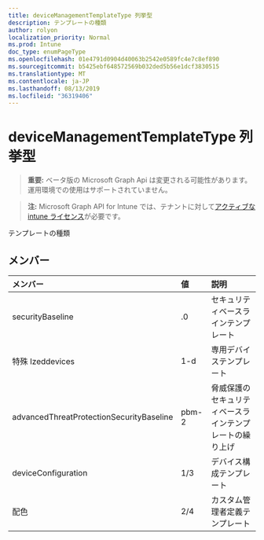 ```yaml
---
title: deviceManagementTemplateType 列挙型
description: テンプレートの種類
author: rolyon
localization_priority: Normal
ms.prod: Intune
doc_type: enumPageType
ms.openlocfilehash: 01e4791d0904d40063b2542e0589fc4e7c8ef890
ms.sourcegitcommit: b5425ebf648572569b032ded5b56e1dcf3830515
ms.translationtype: MT
ms.contentlocale: ja-JP
ms.lasthandoff: 08/13/2019
ms.locfileid: "36319406"
---
```

# <a name="devicemanagementtemplatetype-enum-type"></a>deviceManagementTemplateType 列挙型

> **重要:** ベータ版の Microsoft Graph Api は変更される可能性があります。運用環境での使用はサポートされていません。

> **注:** Microsoft Graph API for Intune では、テナントに対して[アクティブな intune ライセンス](https://go.microsoft.com/fwlink/?linkid=839381)が必要です。

テンプレートの種類

## <a name="members"></a>メンバー
|メンバー|値|説明|
|:---|:---|:---|
|securityBaseline|.0|セキュリティベースラインテンプレート|
|特殊 Izeddevices|1-d|専用デバイステンプレート|
|advancedThreatProtectionSecurityBaseline|pbm-2|脅威保護のセキュリティベースラインテンプレートの繰り上げ|
|deviceConfiguration|1/3|デバイス構成テンプレート|
|配色|2/4|カスタム管理者定義テンプレート|



